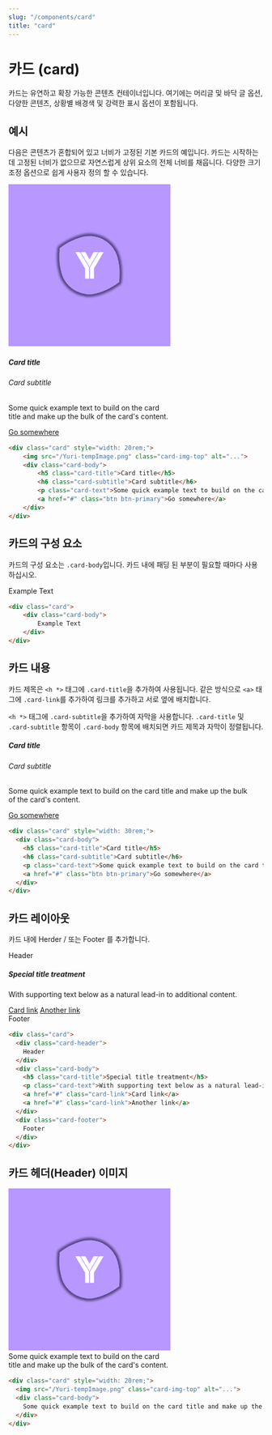 ```yaml
---
slug: "/components/card"
title: "card"
---
```



# 카드 (card)
카드는 유연하고 확장 가능한 콘텐츠 컨테이너입니다. 여기에는 머리글 및 바닥 글 옵션, 다양한 콘텐츠, 상황별 배경색 및 강력한 표시 옵션이 포함됩니다.

## 예시
다음은 콘텐츠가 혼합되어 있고 너비가 고정된 기본 카드의 예입니다. 카드는 시작하는 데 고정된 너비가 없으므로 자연스럽게 상위 요소의 전체 너비를 채웁니다. 다양한 크기 조정 옵션으로 쉽게 사용자 정의 할 수 있습니다.
<div class="card">
<div class="card-body">
	<div class="card" style="width: 20rem;">
	  <img src="/Yuri-tempImage.png" class="card-img-top" alt="...">
	  <div class="card-body">
		<h5 class="card-title">Card title</h5>
		<h6 class="card-subtitle">Card subtitle</h6>
		<p class="card-text">Some quick example text to build on the card title and make up the bulk of the card's content.</p>
		<a href="#" class="btn btn-primary">Go somewhere</a>
	  </div>
	</div>

</div>

```html
<div class="card" style="width: 20rem;">
	<img src="/Yuri-tempImage.png" class="card-img-top" alt="...">
	<div class="card-body">
		<h5 class="card-title">Card title</h5>
		<h6 class="card-subtitle">Card subtitle</h6>
		<p class="card-text">Some quick example text to build on the card title and make up the bulk of the card's content.</p>
		<a href="#" class="btn btn-primary">Go somewhere</a>
	</div>
</div>
```
</div>


## 카드의 구성 요소
카드의 구성 요소는 ```.card-body```입니다. 카드 내에 패딩 된 부분이 필요할 때마다 사용하십시오.
<div class="card">
<div class="card-body">
	<div class="card">
		<div class="card-body">
			Example Text
		</div>
	</div>
</div>

```html
<div class="card">
	<div class="card-body">
		Example Text
	</div>
</div>
```
</div>


## 카드 내용
카드 제목은 ```<h *>``` 태그에 ```.card-title```을 추가하여 사용됩니다. 같은 방식으로 ```<a>``` 태그에 ```.card-link```를 추가하여 링크를 추가하고 서로 옆에 배치합니다.

```<h *>``` 태그에 ```.card-subtitle```을 추가하여 자막을 사용합니다. ```.card-title``` 및 ```.card-subtitle``` 항목이 ```.card-body``` 항목에 배치되면 카드 제목과 자막이 정렬됩니다.
<div class="card">
<div class="card-body">
	<div class="card" style="width: 30rem;">
	  <div class="card-body">
		<h5 class="card-title">Card title</h5>
		<h6 class="card-subtitle">Card subtitle</h6>
		<p class="card-text">Some quick example text to build on the card title and make up the bulk of the card's content.</p>
		<a href="#" class="btn btn-primary">Go somewhere</a>
	  </div>
	</div>
</div>

```html
<div class="card" style="width: 30rem;">
  <div class="card-body">
	<h5 class="card-title">Card title</h5>
	<h6 class="card-subtitle">Card subtitle</h6>
	<p class="card-text">Some quick example text to build on the card title and make up the bulk of the card's content.</p>
	<a href="#" class="btn btn-primary">Go somewhere</a>
  </div>
</div>
```
</div>


## 카드 레이아웃
카드 내에 Herder / 또는 Footer 를 추가합니다.
<div class="card">
<div class="card-body">
	<div class="card">
	  <div class="card-header">
		Header
	  </div>
	  <div class="card-body">
		<h5 class="card-title">Special title treatment</h5>
		<p class="card-text">With supporting text below as a natural lead-in to additional content.</p>
		<a href="#" class="card-link">Card link</a>
		<a href="#" class="card-link">Another link</a>
	  </div>
	  <div class="card-footer">
		Footer
	  </div>
	</div>
</div>


```html
<div class="card">
  <div class="card-header">
	Header
  </div>
  <div class="card-body">
	<h5 class="card-title">Special title treatment</h5>
	<p class="card-text">With supporting text below as a natural lead-in to additional content.</p>
	<a href="#" class="card-link">Card link</a>
	<a href="#" class="card-link">Another link</a>
  </div>
  <div class="card-footer">
	Footer
  </div>
</div>
```
</div>

## 카드 헤더(Header) 이미지
<div class="card">
<div class="card-body">
	<div class="card" style="width: 20rem;">
	  <img src="/Yuri-tempImage.png" class="card-img-top" alt="...">
	  <div class="card-body">
		Some quick example text to build on the card title and make up the bulk of the card's content.
	  </div>
	</div>
</div>

```html
<div class="card" style="width: 20rem;">
  <img src="/Yuri-tempImage.png" class="card-img-top" alt="...">
  <div class="card-body">
	Some quick example text to build on the card title and make up the bulk of the card's content.
  </div>
</div>
```
</div>
